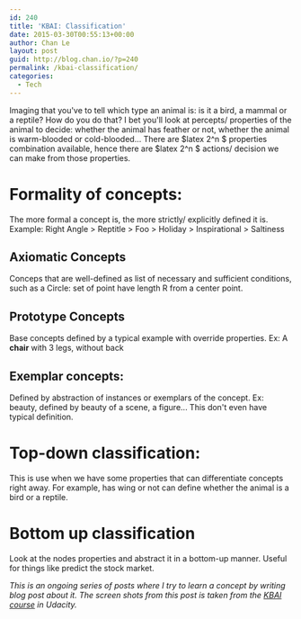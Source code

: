 ```yaml
---
id: 240
title: 'KBAI: Classification'
date: 2015-03-30T00:55:13+00:00
author: Chan Le
layout: post
guid: http://blog.chan.io/?p=240
permalink: /kbai-classification/
categories:
  - Tech
---
```


Imaging that you've to tell which type an animal is: is it a bird, a mammal or a reptile? How do you do that? I bet you'll look at percepts/ properties of the animal to decide: whether the animal has feather or not, whether the animal is warm-blooded or cold-blooded... There are $latex 2^n $ properties combination available, hence there are $latex 2^n $ actions/ decision we can make from those properties.

# Formality of concepts:

The more formal a concept is, the more strictly/ explicitly defined it is. Example: Right Angle > Reptitle > Foo > Holiday > Inspirational > Saltiness

## Axiomatic Concepts

Conceps that are well-defined as list of necessary and sufficient conditions, such as a Circle: set of point have length R from a center point.

## Prototype Concepts

Base concepts defined by a typical example with override properties. Ex: A **chair** with 3 legs, without back

## Exemplar concepts:

Defined by abstraction of instances or exemplars of the concept. Ex: beauty, defined by beauty of a scene, a figure... This don't even have typical definition.

# Top-down classification:

This is use when we have some properties that can differentiate concepts right away. For example, has wing or not can define whether the animal is a bird or a reptile.

# Bottom up classification

Look at the nodes properties and abstract it in a bottom-up manner. Useful for things like predict the stock market.

 _This is an ongoing series of posts where I try to learn a concept by writing blog post about it. The screen shots from this post is taken from the [KBAI course](https://www.udacity.com/course/ud409) in Udacity._
